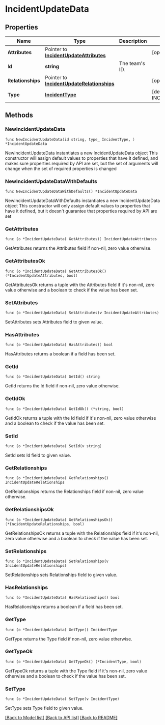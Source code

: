 # IncidentUpdateData

## Properties

Name | Type | Description | Notes
---- | ---- | ----------- | ------
**Attributes** | Pointer to [**IncidentUpdateAttributes**](IncidentUpdateAttributes.md) |  | [optional] 
**Id** | **string** | The team&#39;s ID. | 
**Relationships** | Pointer to [**IncidentUpdateRelationships**](IncidentUpdateRelationships.md) |  | [optional] 
**Type** | [**IncidentType**](IncidentType.md) |  | [default to INCIDENTTYPE_INCIDENTS]

## Methods

### NewIncidentUpdateData

`func NewIncidentUpdateData(id string, type_ IncidentType, ) *IncidentUpdateData`

NewIncidentUpdateData instantiates a new IncidentUpdateData object
This constructor will assign default values to properties that have it defined,
and makes sure properties required by API are set, but the set of arguments
will change when the set of required properties is changed

### NewIncidentUpdateDataWithDefaults

`func NewIncidentUpdateDataWithDefaults() *IncidentUpdateData`

NewIncidentUpdateDataWithDefaults instantiates a new IncidentUpdateData object
This constructor will only assign default values to properties that have it defined,
but it doesn't guarantee that properties required by API are set

### GetAttributes

`func (o *IncidentUpdateData) GetAttributes() IncidentUpdateAttributes`

GetAttributes returns the Attributes field if non-nil, zero value otherwise.

### GetAttributesOk

`func (o *IncidentUpdateData) GetAttributesOk() (*IncidentUpdateAttributes, bool)`

GetAttributesOk returns a tuple with the Attributes field if it's non-nil, zero value otherwise
and a boolean to check if the value has been set.

### SetAttributes

`func (o *IncidentUpdateData) SetAttributes(v IncidentUpdateAttributes)`

SetAttributes sets Attributes field to given value.

### HasAttributes

`func (o *IncidentUpdateData) HasAttributes() bool`

HasAttributes returns a boolean if a field has been set.

### GetId

`func (o *IncidentUpdateData) GetId() string`

GetId returns the Id field if non-nil, zero value otherwise.

### GetIdOk

`func (o *IncidentUpdateData) GetIdOk() (*string, bool)`

GetIdOk returns a tuple with the Id field if it's non-nil, zero value otherwise
and a boolean to check if the value has been set.

### SetId

`func (o *IncidentUpdateData) SetId(v string)`

SetId sets Id field to given value.


### GetRelationships

`func (o *IncidentUpdateData) GetRelationships() IncidentUpdateRelationships`

GetRelationships returns the Relationships field if non-nil, zero value otherwise.

### GetRelationshipsOk

`func (o *IncidentUpdateData) GetRelationshipsOk() (*IncidentUpdateRelationships, bool)`

GetRelationshipsOk returns a tuple with the Relationships field if it's non-nil, zero value otherwise
and a boolean to check if the value has been set.

### SetRelationships

`func (o *IncidentUpdateData) SetRelationships(v IncidentUpdateRelationships)`

SetRelationships sets Relationships field to given value.

### HasRelationships

`func (o *IncidentUpdateData) HasRelationships() bool`

HasRelationships returns a boolean if a field has been set.

### GetType

`func (o *IncidentUpdateData) GetType() IncidentType`

GetType returns the Type field if non-nil, zero value otherwise.

### GetTypeOk

`func (o *IncidentUpdateData) GetTypeOk() (*IncidentType, bool)`

GetTypeOk returns a tuple with the Type field if it's non-nil, zero value otherwise
and a boolean to check if the value has been set.

### SetType

`func (o *IncidentUpdateData) SetType(v IncidentType)`

SetType sets Type field to given value.



[[Back to Model list]](../README.md#documentation-for-models) [[Back to API list]](../README.md#documentation-for-api-endpoints) [[Back to README]](../README.md)


